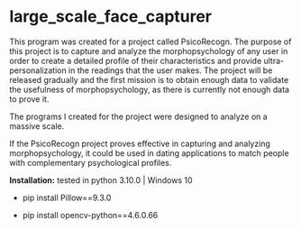 # large_scale_face_capturer

This program was created for a project called PsicoRecogn. The purpose of this project is to capture and analyze the morphopsychology of any user in order to create a detailed profile of their characteristics and provide ultra-personalization in the readings that the user makes. The project will be released gradually and the first mission is to obtain enough data to validate the usefulness of morphopsychology, as there is currently not enough data to prove it.

The programs I created for the project were designed to analyze on a massive scale.

If the PsicoRecogn project proves effective in capturing and analyzing morphopsychology, it could be used in dating applications to match people with complementary psychological profiles.

**Installation:** tested in python 3.10.0 | Windows 10

- pip install Pillow==9.3.0

- pip install opencv-python==4.6.0.66
